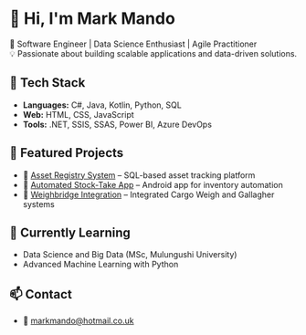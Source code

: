 # 👋 Hi, I'm Mark Mando

🎯 Software Engineer | Data Science Enthusiast | Agile Practitioner  
💡 Passionate about building scalable applications and data-driven solutions.

## 🔧 Tech Stack
- **Languages:** C#, Java, Kotlin, Python, SQL
- **Web:** HTML, CSS, JavaScript
- **Tools:** .NET, SSIS, SSAS, Power BI, Azure DevOps

## 📂 Featured Projects
- 🔗 [Asset Registry System](#) – SQL-based asset tracking platform
- 🔗 [Automated Stock-Take App](#) – Android app for inventory automation
- 🔗 [Weighbridge Integration](#) – Integrated Cargo Weigh and Gallagher systems

## 🧠 Currently Learning
- Data Science and Big Data (MSc, Mulungushi University)
- Advanced Machine Learning with Python

## 📫 Contact
- 📧 [markmando@hotmail.co.uk](mailto:markmando@hotmail.co.uk)
